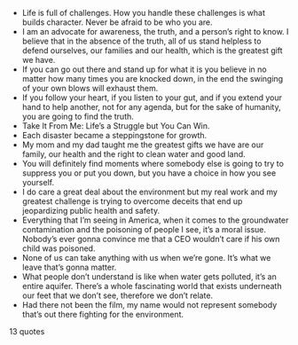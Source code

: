  - Life is full of challenges. How you handle these challenges is what builds character. Never be afraid to be who you are.
 - I am an advocate for awareness, the truth, and a person’s right to know. I believe that in the absence of the truth, all of us stand helpless to defend ourselves, our families and our health, which is the greatest gift we have.
 - If you can go out there and stand up for what it is you believe in no matter how many times you are knocked down, in the end the swinging of your own blows will exhaust them.
 - If you follow your heart, if you listen to your gut, and if you extend your hand to help another, not for any agenda, but for the sake of humanity, you are going to find the truth.
 - Take It From Me: Life’s a Struggle but You Can Win.
 - Each disaster became a steppingstone for growth.
 - My mom and my dad taught me the greatest gifts we have are our family, our health and the right to clean water and good land.
 - You will definitely find moments where somebody else is going to try to suppress you or put you down, but you have a choice in how you see yourself.
 - I do care a great deal about the environment but my real work and my greatest challenge is trying to overcome deceits that end up jeopardizing public health and safety.
 - Everything that I’m seeing in America, when it comes to the groundwater contamination and the poisoning of people I see, it’s a moral issue. Nobody’s ever gonna convince me that a CEO wouldn’t care if his own child was poisoned.
 - None of us can take anything with us when we’re gone. It’s what we leave that’s gonna matter.
 - What people don’t understand is like when water gets polluted, it’s an entire aquifer. There’s a whole fascinating world that exists underneath our feet that we don’t see, therefore we don’t relate.
 - Had there not been the film, my name would not represent somebody that’s out there fighting for the environment.

13 quotes